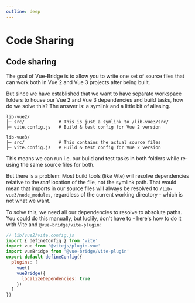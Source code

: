 ```yaml
---
outline: deep
---
```


# Code Sharing

## Code sharing

The goal of Vue-Bridge is to allow you to write one set of source files that can work both in Vue 2 and Vue 3 projects after being built.

But since we have established that we want to have separate workspace folders to house our Vue 2 and Vue 3 dependencies and build tasks, how do we solve this? The answer is: a symlink and a little bit of aliasing.

```
lib-vue2/
├─ src/             # This is just a symlink to /lib-vue3/src/
├─ vite.config.js   # Build & test config for Vue 2 version

lib-vue3/
├─ src/             # This contains the actual source files
├─ vite.config.js   # Build & test config for Vue 2 version
```

This means we can run i.e. our build and test tasks in both folders while re-using the same source files for both.

But there is a problem: Most build tools (like Vite) will resolve dependencies relative to the *real* location of the file, not the symlink path. That would mean that imports in our source files will always be resolved to `/lib-vue3/node_modules`, regardless of the current working directory - which is not what we want.

To solve this, we need all our dependencies to resolve to absolute paths. You could do this manually, but luclily, don't have to - here's how to do it with Vite and `@vue-bridge/vite-plugin`:

```js
// lib/vue2/vite.config.js
import { defineConfig } from 'vite'
import vue from '@vitejs/plugin-vue'
import vueBridge from '@vue-bridge/vite-plugin'
export default defineConfig({
  plugins: [
    vue()
    vueBridge({
      localizeDependencies: true
    })
  ]
})
